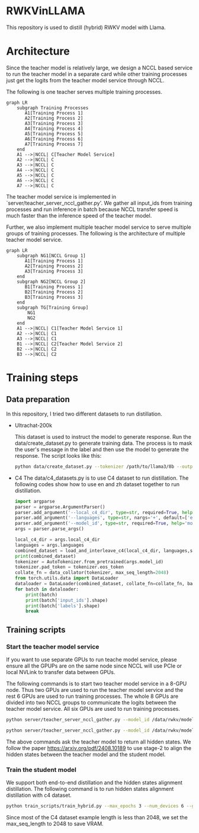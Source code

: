 # RWKVinLLAMA

This repository is used to distill (hybrid) RWKV model with Llama. 

# Architecture

Since the teacher model is relatively large, we design a NCCL based service to run the teacher model in a separate card while other training processes just get the logits from the teacher model service through NCCL.

The following is one teacher serves multiple training processes.

```mermaid
graph LR
    subgraph Training Processes
       A1[Training Process 1]
       A2[Training Process 2]
       A3[Training Process 3]
       A4[Training Process 4]
       A5[Training Process 5]
       A6[Training Process 6]
       A7[Training Process 7]
    end
    A1 -->|NCCL| C[Teacher Model Service]
    A2 -->|NCCL| C
    A3 -->|NCCL| C
    A4 -->|NCCL| C
    A5 -->|NCCL| C
    A6 -->|NCCL| C
    A7 -->|NCCL| C
```

The teacher model service is implemented in `server/teacher_server_nccl_gather.py'. 
We gather all input_ids from training processes and run inference in batch because NCCL transfer speed is much faster than the inference speed of the teacher model.

Further, we also implement multiple teacher model service to serve multiple groups of  training processes.
The following is the architecture of multiple teacher model service.

```mermaid
graph LR
    subgraph NG1[NCCL Group 1]
       A1[Training Process 1]
       A2[Training Process 2]
       A3[Training Process 3]
    end
    subgraph NG2[NCCL Group 2]
       B1[Training Process 1]
       B2[Training Process 2]
       B3[Training Process 3]
    end
    subgraph TG[Training Group]
        NG1
        NG2
    end
    A1 -->|NCCL| C1[Teacher Model Service 1]
    A2 -->|NCCL| C1
    A3 -->|NCCL| C1
    B1 -->|NCCL| C2[Teacher Model Service 2]
    B2 -->|NCCL| C2
    B3 -->|NCCL| C2
```

# Training steps



## Data preparation
In this repository, I tried two different datasets to run distillation.

- Ultrachat-200k

    This dataset is used to instruct the model to generate response. Run the  data/create_dataset.py to generate training data. The process is to mask the user's message in the label and then use the model to generate the response.
    The script looks like this:
    ```bash
    python data/create_dataset.py --tokenizer /path/to/llama3/8b --output_dir /path/to/output/dataset --max_len 2048
    ```
- C4
    The data/c4_datasets.py is to use C4 dataset to run distillation. The following codes show how to use en and zh dataset together to run distillation.
    ```python
    import argparse
    parser = argparse.ArgumentParser()
    parser.add_argument('--local_c4_dir', type=str, required=True, help='local c4 directory')
    parser.add_argument('--languages', type=str, nargs='+', default=['en', 'zh'], help='languages to interleave')
    parser.add_argument('--model_id', type=str, required=True, help='model id')
    args = parser.parse_args()

    local_c4_dir = args.local_c4_dir
    languages = args.languages
    combined_dataset = load_and_interleave_c4(local_c4_dir, languages,split='validation')
    print(combined_dataset)
    tokenizer = AutoTokenizer.from_pretrained(args.model_id)
    tokenizer.pad_token = tokenizer.eos_token
    collate_fn = data_collator(tokenizer, max_seq_length=2048)
    from torch.utils.data import DataLoader
    dataloader = DataLoader(combined_dataset, collate_fn=collate_fn, batch_size=16, shuffle=True)
    for batch in dataloader:
        print(batch)
        print(batch['input_ids'].shape)
        print(batch['labels'].shape)
        break
    ```

## Training scripts

### Start the teacher model service
If you want to use separate GPUs to run teache model service, please ensure all the GPUPs are on the same node since NCCL will use PCIe or local NVLink to transfer data between GPUs. 

The following commands is to start two teacher model service in a 8-GPU node. Thus two GPUs are used to run the teacher model service and the rest 6 GPUs are used to run training processes.
The whole 8 GPUs are divided into two NCCL groups to communicate the logits between the teacher model service. 
All six GPUs are used to run training processes.

```bash
python server/teacher_server_nccl_gather.py --model_id /data/rwkv/models/meta-llama/Meta-Llama-3.1-8B-Instruct/ --batch 3 --length 2048 --size 4 --output_all_hiddens --device_id 6 --nccl_id_file nccl.txt_0
```

```bash
python server/teacher_server_nccl_gather.py --model_id /data/rwkv/models/meta-llama/Meta-Llama-3.1-8B-Instruct/ --batch 3 --length 2048 --size 4 --output_all_hiddens --device_id 7 --nccl_id_file nccl.txt_1
```
The above commands ask the teacher model to return all hidden states. We follow the paper https://arxiv.org/pdf/2408.10189 to use stage-2 to align the hidden states between the teacher model and the student model.


### Train the student model

We support both end-to-end distillation and the hidden states alignment distillation. The following command is to run hidden states alignment distillation with c4 dataset.

```bash
python train_scripts/train_hybrid.py --max_epochs 3 --num_devices 6 --grad_cp 1 --max_seq_length 2048 --output_dir /data/rwkv/tmp/distill-c4-en-zh --config_file configs/test_hybrid_full_logits.yaml --lr_init 1e-4 --micro_bsz 3 --c4_data /data/rwkv/data/c4/ --dropout 0.01 --strategy deepspeed_stage_3_offload
```

Since most of the C4 dataset example length is less than 2048, we set the max_seq_length to 2048 to save VRAM.